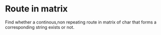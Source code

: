 # Route in matrix
Find whether a continous,non repeating route in matrix of char that forms a corresponding string exists or not.